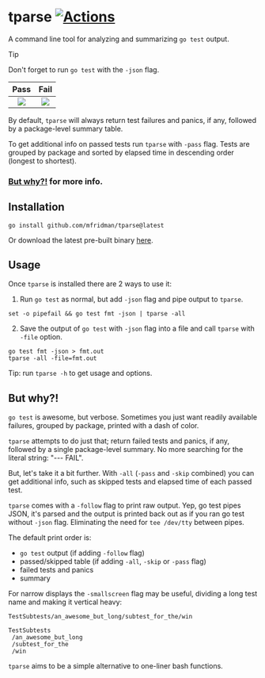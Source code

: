 # tparse  [![Actions](https://github.com/mfridman/tparse/workflows/CI/badge.svg)](https://github.com/mfridman/tparse)

A command line tool for analyzing and summarizing `go test` output.

> [!TIP]
>
> Don't forget to run `go test` with the `-json` flag.

Pass            |  Fail
:-------------------------:|:-------------------------:
<img src="https://user-images.githubusercontent.com/6278244/170038081-1ddc5486-7c97-49a3-ac2d-08b502e39bdf.png" />  |  <img src="https://user-images.githubusercontent.com/6278244/170038118-3cecdb30-411c-4534-84b3-0a55db85cb1e.png" />

By default, `tparse` will always return test failures and panics, if any, followed by a package-level summary table.

To get additional info on passed tests run `tparse` with `-pass` flag. Tests are grouped by package and sorted by elapsed time in descending order (longest to shortest).

### [But why?!](#but-why) for more info.

## Installation

    go install github.com/mfridman/tparse@latest

Or download the latest pre-built binary [here](https://github.com/mfridman/tparse/releases/latest).

## Usage

Once `tparse` is installed there are 2 ways to use it:

1. Run `go test` as normal, but add `-json` flag and pipe output to `tparse`.

```
set -o pipefail && go test fmt -json | tparse -all
```

2. Save the output of `go test` with `-json` flag into a file and call `tparse` with `-file` option.

```
go test fmt -json > fmt.out
tparse -all -file=fmt.out
```

Tip: run `tparse -h` to get usage and options.

## But why?!

`go test` is awesome, but verbose. Sometimes you just want readily available failures, grouped by package, printed with a dash of color.

`tparse` attempts to do just that; return failed tests and panics, if any, followed by a single package-level summary. No more searching for the literal string: "--- FAIL".

But, let's take it a bit further. With `-all` (`-pass` and `-skip` combined) you can get additional info, such as skipped tests and elapsed time of each passed test.

`tparse` comes with a `-follow` flag to print raw output. Yep, go test pipes JSON, it's parsed and the output is printed back out as if you ran go test without `-json` flag. Eliminating the need for `tee /dev/tty` between pipes.

The default print order is:
- `go test` output (if adding `-follow` flag)
- passed/skipped table (if adding `-all`, `-skip` or `-pass` flag)
- failed tests and panics
- summary

For narrow displays the `-smallscreen` flag may be useful, dividing a long test name and making it vertical heavy:

```
TestSubtests/an_awesome_but_long/subtest_for_the/win

TestSubtests
 /an_awesome_but_long
 /subtest_for_the
 /win
 ```

`tparse` aims to be a simple alternative to one-liner bash functions.
